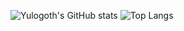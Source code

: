 ![Yulogoth's GitHub stats](https://github-readme-stats.vercel.app/api?username=yulogoth&theme=tokyonight&show_icons=true)
![Top Langs](https://github-readme-stats.vercel.app/api/top-langs/?username=yulogoth&theme=tokyonight&show_icons=true&langs_count=5&layout=compact)

<!--
**Yulogoth/Yulogoth** is a ✨ _special_ ✨ repository because its `README.md` (this file) appears on your GitHub profile.

Here are some ideas to get you started:

- 🔭 I’m currently working on ...
- 🌱 I’m currently learning ...
- 👯 I’m looking to collaborate on ...
- 🤔 I’m looking for help with ...
- 💬 Ask me about ...
- 📫 How to reach me: ...
- 😄 Pronouns: ...
- ⚡ Fun fact: ...
-->
